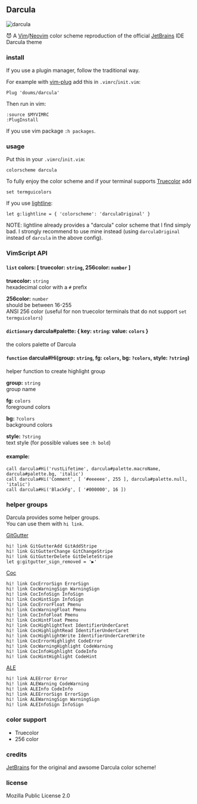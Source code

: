 ## Darcula

![darcula](https://image.petitmur.beer/darcula.png)

:smiling_imp: A [Vim](https://www.vim.org/)/[Neovim](https://neovim.io/) color scheme reproduction of the official [JetBrains](https://www.jetbrains.com/) IDE Darcula theme

### install
If you use a plugin manager, follow the traditional way.

For example with [vim-plug](https://github.com/junegunn/vim-plug) add this in `.vimrc`/`init.vim`:
```
Plug 'doums/darcula'
```

Then run in vim:
```
:source $MYVIMRC
:PlugInstall
```
If you use vim package `:h packages`.

### usage
Put this in your `.vimrc`/`init.vim`:
```
colorscheme darcula
```
To fully enjoy the color scheme and if your terminal supports [Truecolor](https://gist.github.com/XVilka/8346728) add
```
set termguicolors
```

If you use [lightline](https://github.com/itchyny/lightline.vim):
```
let g:lightline = { 'colorscheme': 'darculaOriginal' }
```
NOTE: lightline already provides a "darcula" color scheme that I find simply bad. I strongly recommend to use mine instead (using `darculaOriginal` instead of `darcula` in the above config).

### VimScript API

#### `list` colors: [ truecolor: `string`, 256color: `number` ]

**truecolor:** `string`\
hexadecimal color with a `#` prefix

**256color:** `number`\
should be between 16-255\
ANSI 256 color (useful for non truecolor terminals that do not support `set termguicolors`)

#### `dictionary` darcula#palette: { key: `string`: value: `colors` }
the colors palette of Darcula

#### `function` darcula#Hi(group: `string`, fg: `colors`, bg: `?colors`, style: `?string`)
helper function to create highlight group

**group:** `string`\
group name

**fg:** `colors`\
foreground colors

**bg:** `?colors`\
background colors

**style:** `?string`\
text style (for possible values see `:h bold`)

#### example:
```
call darcula#Hi('rustLifetime', darcula#palette.macroName, darcula#palette.bg, 'italic')
call darcula#Hi('Comment', [ '#eeeeee', 255 ], darcula#palette.null, 'italic')
call darcula#Hi('BlackFg', [ '#000000', 16 ])
```

### helper groups
Darcula provides some helper groups.\
You can use them with `hi link`.

[GitGutter](https://github.com/airblade/vim-gitgutter)
```
hi! link GitGutterAdd GitAddStripe
hi! link GitGutterChange GitChangeStripe
hi! link GitGutterDelete GitDeleteStripe
let g:gitgutter_sign_removed = '▶'
```

[Coc](https://github.com/neoclide/coc.nvim)
```
hi! link CocErrorSign ErrorSign
hi! link CocWarningSign WarningSign
hi! link CocInfoSign InfoSign
hi! link CocHintSign InfoSign
hi! link CocErrorFloat Pmenu
hi! link CocWarningFloat Pmenu
hi! link CocInfoFloat Pmenu
hi! link CocHintFloat Pmenu
hi! link CocHighlightText IdentifierUnderCaret
hi! link CocHighlightRead IdentifierUnderCaret
hi! link CocHighlightWrite IdentifierUnderCaretWrite
hi! link CocErrorHighlight CodeError
hi! link CocWarningHighlight CodeWarning
hi! link CocInfoHighlight CodeInfo
hi! link CocHintHighlight CodeHint
```

[ALE](https://github.com/dense-analysis/ale)
```
hi! link ALEError Error
hi! link ALEWarning CodeWarning
hi! link ALEInfo CodeInfo
hi! link ALEErrorSign ErrorSign
hi! link ALEWarningSign WarningSign
hi! link ALEInfoSign InfoSign
```

### color support
- Truecolor
- 256 color

### credits
[JetBrains](https://www.jetbrains.com/) for the original and awsome Darcula color scheme!

### license
Mozilla Public License 2.0
